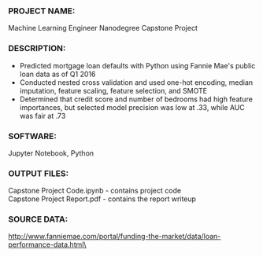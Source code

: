 ### PROJECT NAME: 
Machine Learning Engineer Nanodegree Capstone Project


### DESCRIPTION: 
- Predicted mortgage loan defaults with Python using Fannie Mae's public loan data as of Q1 2016  <br /> 
- Conducted nested cross validation and used one-hot encoding, median imputation, feature scaling, feature selection, and SMOTE <br /> 
- Determined that credit score and number of bedrooms had high feature importances, but selected model precision was low at .33, while AUC was fair at .73


### SOFTWARE: 
Jupyter Notebook, Python 


### OUTPUT FILES:  
Capstone Project Code.ipynb - contains project code <br /> 
Capstone Project Report.pdf - contains the report writeup 


### SOURCE DATA: 
http://www.fanniemae.com/portal/funding-the-market/data/loan-performance-data.html\

